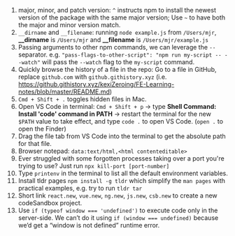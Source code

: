 1. major, minor, and patch version: `^` instructs npm to install the newest version of the package with the same major version; Use `~` to have both the major and minor version match.
2. `__dirname` and `__filename`: running `node example.js` from `/Users/mjr`, **__dirname** is `/Users/mjr` and **__filename** is `/Users/mjr/example.js`
3. Passing arguments to other npm commands, we can leverage the `--` separator. e.g. `"pass-flags-to-other-script": "npm run my-script -- --watch"` will pass the `--watch` flag to the `my-script` command.
4. Quickly browse the history of a file in the repo: Go to a file in GitHub, replace `github.com` with `github.githistory.xyz` (i.e. https://github.githistory.xyz/kexiZeroing/FE-Learning-notes/blob/master/README.md)
5. `Cmd + Shift + .` toggles hidden files in Mac.
6. Open VS Code in terminal: `Cmd + Shift + p` -> type **Shell Command: Install 'code' command in PATH** -> restart the terminal for the new `$PATH` value to take effect, and type `code .` to open VS Code. (`open .` to open the Finder)
7. Drag the file tab from VS Code into the terminal to get the absolute path for that file.
8. Browser notepad: `data:text/html,<html contenteditable>`
9. Ever struggled with some forgotten processes taking over a port you're trying to use? Just run `npx kill-port [port-number]`
10. Type `printenv` in the terminal to list all the default environment variables.
11. Install tldr pages `npm install -g tldr` which simplify the `man pages` with practical examples, e.g. try to run `tldr tar`
12. Short link `react.new`, `vue.new`, `ng.new`, `js.new`, `csb.new` to create a new codeSandbox project.
13. Use `if (typeof window === 'undefined')` to execute code only in the server-side. We can’t do it using `if (window === undefined)` because we’d get a “window is not defined” runtime error.